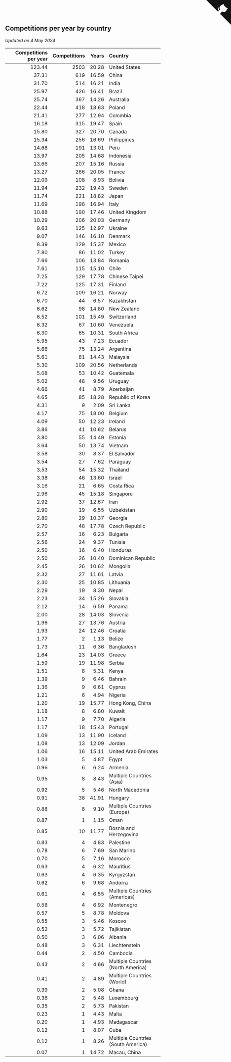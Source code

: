 ## Competitions per year by country

*Updated on  4 May 2024*

| Competitions per year | Competitions | Years | Country |
| ---: | ---: | ---: | :--- |
| 123.44 | 2503 | 20.28 | United States |
| 37.31 | 619 | 16.59 | China |
| 31.70 | 514 | 16.21 | India |
| 25.97 | 426 | 16.41 | Brazil |
| 25.74 | 367 | 14.26 | Australia |
| 22.44 | 418 | 18.63 | Poland |
| 21.41 | 277 | 12.94 | Colombia |
| 16.18 | 315 | 19.47 | Spain |
| 15.80 | 327 | 20.70 | Canada |
| 15.34 | 256 | 16.69 | Philippines |
| 14.68 | 191 | 13.01 | Peru |
| 13.97 | 205 | 14.68 | Indonesia |
| 13.66 | 207 | 15.16 | Russia |
| 13.27 | 266 | 20.05 | France |
| 12.09 | 108 | 8.93 | Bolivia |
| 11.94 | 232 | 19.43 | Sweden |
| 11.74 | 221 | 18.82 | Japan |
| 11.69 | 198 | 16.94 | Italy |
| 10.88 | 190 | 17.46 | United Kingdom |
| 10.29 | 206 | 20.03 | Germany |
| 9.63 | 125 | 12.97 | Ukraine |
| 9.07 | 146 | 16.10 | Denmark |
| 8.39 | 129 | 15.37 | Mexico |
| 7.80 | 86 | 11.02 | Turkey |
| 7.66 | 106 | 13.84 | Romania |
| 7.61 | 115 | 15.10 | Chile |
| 7.25 | 129 | 17.78 | Chinese Taipei |
| 7.22 | 125 | 17.31 | Finland |
| 6.72 | 109 | 16.21 | Norway |
| 6.70 | 44 | 6.57 | Kazakhstan |
| 6.62 | 98 | 14.80 | New Zealand |
| 6.52 | 101 | 15.49 | Switzerland |
| 6.32 | 67 | 10.60 | Venezuela |
| 6.30 | 65 | 10.31 | South Africa |
| 5.95 | 43 | 7.23 | Ecuador |
| 5.66 | 75 | 13.24 | Argentina |
| 5.61 | 81 | 14.43 | Malaysia |
| 5.30 | 109 | 20.56 | Netherlands |
| 5.08 | 53 | 10.42 | Guatemala |
| 5.02 | 48 | 9.56 | Uruguay |
| 4.66 | 41 | 8.79 | Azerbaijan |
| 4.65 | 85 | 18.28 | Republic of Korea |
| 4.31 | 9 | 2.09 | Sri Lanka |
| 4.17 | 75 | 18.00 | Belgium |
| 4.09 | 50 | 12.23 | Ireland |
| 3.86 | 41 | 10.62 | Belarus |
| 3.80 | 55 | 14.49 | Estonia |
| 3.64 | 50 | 13.74 | Vietnam |
| 3.58 | 30 | 8.37 | El Salvador |
| 3.54 | 27 | 7.62 | Paraguay |
| 3.53 | 54 | 15.32 | Thailand |
| 3.38 | 46 | 13.60 | Israel |
| 3.16 | 21 | 6.65 | Costa Rica |
| 2.96 | 45 | 15.18 | Singapore |
| 2.92 | 37 | 12.67 | Iran |
| 2.90 | 19 | 6.55 | Uzbekistan |
| 2.80 | 29 | 10.37 | Georgia |
| 2.70 | 48 | 17.78 | Czech Republic |
| 2.57 | 16 | 6.23 | Bulgaria |
| 2.56 | 24 | 9.37 | Tunisia |
| 2.50 | 16 | 6.40 | Honduras |
| 2.50 | 26 | 10.40 | Dominican Republic |
| 2.45 | 26 | 10.62 | Mongolia |
| 2.32 | 27 | 11.61 | Latvia |
| 2.30 | 25 | 10.85 | Lithuania |
| 2.29 | 19 | 8.30 | Nepal |
| 2.23 | 34 | 15.26 | Slovakia |
| 2.12 | 14 | 6.59 | Panama |
| 2.00 | 28 | 14.03 | Slovenia |
| 1.96 | 27 | 13.76 | Austria |
| 1.93 | 24 | 12.46 | Croatia |
| 1.77 | 2 | 1.13 | Belize |
| 1.73 | 11 | 6.36 | Bangladesh |
| 1.64 | 23 | 14.03 | Greece |
| 1.59 | 19 | 11.98 | Serbia |
| 1.51 | 8 | 5.31 | Kenya |
| 1.39 | 9 | 6.46 | Bahrain |
| 1.36 | 9 | 6.61 | Cyprus |
| 1.21 | 6 | 4.94 | Nigeria |
| 1.20 | 19 | 15.77 | Hong Kong, China |
| 1.18 | 8 | 6.80 | Kuwait |
| 1.17 | 9 | 7.70 | Algeria |
| 1.17 | 18 | 15.43 | Portugal |
| 1.09 | 13 | 11.90 | Iceland |
| 1.08 | 13 | 12.09 | Jordan |
| 1.06 | 16 | 15.11 | United Arab Emirates |
| 1.03 | 5 | 4.87 | Egypt |
| 0.96 | 6 | 6.24 | Armenia |
| 0.95 | 8 | 8.43 | Multiple Countries (Asia) |
| 0.92 | 5 | 5.46 | North Macedonia |
| 0.91 | 38 | 41.91 | Hungary |
| 0.88 | 8 | 9.10 | Multiple Countries (Europe) |
| 0.87 | 1 | 1.15 | Oman |
| 0.85 | 10 | 11.77 | Bosnia and Herzegovina |
| 0.83 | 4 | 4.83 | Palestine |
| 0.78 | 6 | 7.69 | San Marino |
| 0.70 | 5 | 7.16 | Morocco |
| 0.63 | 4 | 6.32 | Mauritius |
| 0.63 | 4 | 6.35 | Kyrgyzstan |
| 0.62 | 6 | 9.68 | Andorra |
| 0.61 | 4 | 6.55 | Multiple Countries (Americas) |
| 0.58 | 4 | 6.92 | Montenegro |
| 0.57 | 5 | 8.78 | Moldova |
| 0.55 | 3 | 5.46 | Kosovo |
| 0.52 | 3 | 5.72 | Tajikistan |
| 0.50 | 3 | 6.06 | Albania |
| 0.48 | 3 | 6.31 | Liechtenstein |
| 0.44 | 2 | 4.50 | Cambodia |
| 0.43 | 2 | 4.66 | Multiple Countries (North America) |
| 0.41 | 2 | 4.89 | Multiple Countries (World) |
| 0.39 | 2 | 5.08 | Ghana |
| 0.36 | 2 | 5.48 | Luxembourg |
| 0.35 | 2 | 5.73 | Pakistan |
| 0.23 | 1 | 4.43 | Malta |
| 0.20 | 1 | 4.93 | Madagascar |
| 0.12 | 1 | 8.07 | Cuba |
| 0.12 | 1 | 8.26 | Multiple Countries (South America) |
| 0.07 | 1 | 14.72 | Macau, China |


<a href="https://github.com/jonatanklosko/wca_statistics" class="github-corner" aria-label="View source on Github"><svg width="80" height="80" viewBox="0 0 250 250" style="fill:#151513; color:#fff; position: absolute; top: 0; border: 0; right: 0;" aria-hidden="true"><path d="M0,0 L115,115 L130,115 L142,142 L250,250 L250,0 Z"></path><path d="M128.3,109.0 C113.8,99.7 119.0,89.6 119.0,89.6 C122.0,82.7 120.5,78.6 120.5,78.6 C119.2,72.0 123.4,76.3 123.4,76.3 C127.3,80.9 125.5,87.3 125.5,87.3 C122.9,97.6 130.6,101.9 134.4,103.2" fill="currentColor" style="transform-origin: 130px 106px;" class="octo-arm"></path><path d="M115.0,115.0 C114.9,115.1 118.7,116.5 119.8,115.4 L133.7,101.6 C136.9,99.2 139.9,98.4 142.2,98.6 C133.8,88.0 127.5,74.4 143.8,58.0 C148.5,53.4 154.0,51.2 159.7,51.0 C160.3,49.4 163.2,43.6 171.4,40.1 C171.4,40.1 176.1,42.5 178.8,56.2 C183.1,58.6 187.2,61.8 190.9,65.4 C194.5,69.0 197.7,73.2 200.1,77.6 C213.8,80.2 216.3,84.9 216.3,84.9 C212.7,93.1 206.9,96.0 205.4,96.6 C205.1,102.4 203.0,107.8 198.3,112.5 C181.9,128.9 168.3,122.5 157.7,114.1 C157.9,116.9 156.7,120.9 152.7,124.9 L141.0,136.5 C139.8,137.7 141.6,141.9 141.8,141.8 Z" fill="currentColor" class="octo-body"></path></svg></a><style>.github-corner:hover .octo-arm{animation:octocat-wave 560ms ease-in-out}@keyframes octocat-wave{0%,100%{transform:rotate(0)}20%,60%{transform:rotate(-25deg)}40%,80%{transform:rotate(10deg)}}@media (max-width:500px){.github-corner:hover .octo-arm{animation:none}.github-corner .octo-arm{animation:octocat-wave 560ms ease-in-out}}</style>
